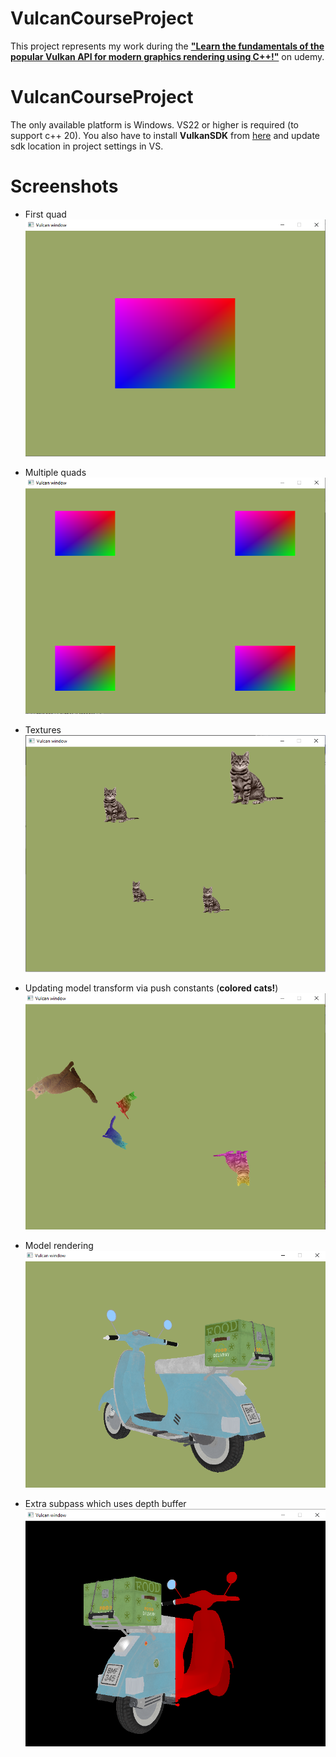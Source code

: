 # VulcanCourseProject
This project represents my work during the **["Learn the fundamentals of the popular Vulkan API for modern graphics rendering using C++!"](https://www.udemy.com/course/learn-the-vulkan-api-with-cpp/)** on udemy.

# VulcanCourseProject
The only available platform is Windows. VS22 or higher is required (to support c++ 20). 
You also have to install **VulkanSDK** from [here](https://vulkan.lunarg.com/) and update sdk location in project settings in VS.

# Screenshots
 - First quad
 ![](screenshots/screenshot1.png)

 - Multiple quads
 ![](screenshots/screenshot2.png)

 - Textures
 ![](screenshots/screenshot4.png)

 - Updating model transform via push constants (**colored cats!**)
 ![](screenshots/screenshot6.png)


 - Model rendering
 ![](screenshots/screenshot7.png)
 
 - Extra subpass which uses depth buffer 
 ![](screenshots/screenshot8.png)